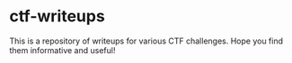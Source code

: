 # ctf-writeups

This is a repository of writeups for various CTF challenges. Hope you find them informative and useful!
